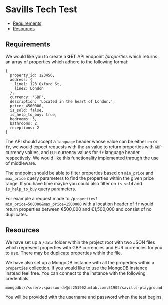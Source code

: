 # Savills Tech Test


-  [Requirements](#requirements)
-  [Resources](#resources)


## Requirements

We would like you to create a **GET** API endpoint */properties*  which returns an array of properties which adhere to the following format:

```
{
  property_id: 123456,
  address: {
    line1: 123 Oxford St,
    line2: London
  },
  currency: 'GBP',
  description: 'Located in the heart of London.',
  price: 4500000,
  is_sold: false,
  is_help_to_buy: true,
  bedrooms: 3,
  bathrooms: 2,
  receptions: 2
}
```

The API should accept a `language` header whose value can be either `en` or `fr`, we would expect requests with the `en` value to return properties with `GBP` currency values, and `EUR` currency values for `fr` language header respectively. We would like this functionality implemented through the use of middleware.

The endpoint should be able to filter properties based on `min_price` and `max_price` query parameters to find the properties within the given price range. If you have time maybe you could also filter on `is_sold` and `is_help_to_buy` query parameters.

For example a request made to `/properties?min_price=500000&max_price=1500000` with a location header of `fr` would return properties between €500,000 and €1,500,000 and consist of no duplicates.


## Resources

We have set up a `/data` folder within the project root with two JSON files which represent properties with GBP currencies and EUR currencies for you to use. There may be duplicate properties within the file.

We have also set up a MongoDB instance with all the properties within a `properties` collection. If you would like to use the MongoDB instance instead feel free. You can connect to the instance with the following credentials.

`mongodb://<user>:<password>@ds251902.mlab.com:51902/savills-playground`

You will be provided with the username and password when the test begins.
